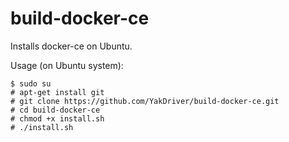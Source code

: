 # build-docker-ce

Installs docker-ce on Ubuntu.

Usage (on Ubuntu system):

```
$ sudo su
# apt-get install git
# git clone https://github.com/YakDriver/build-docker-ce.git
# cd build-docker-ce
# chmod +x install.sh
# ./install.sh
```
